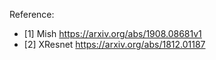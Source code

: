 Reference:
- [1] Mish https://arxiv.org/abs/1908.08681v1
- [2] XResnet https://arxiv.org/abs/1812.01187

